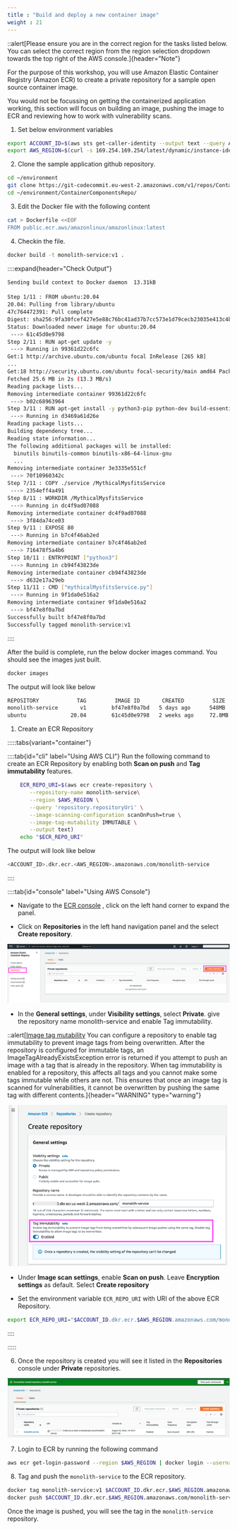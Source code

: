 ```yaml
---
title : "Build and deploy a new container image"
weight : 21
---
```


::alert[Please ensure you are in the correct region for the tasks listed below. You can select the correct region from the region selection dropdown towards the top right of the AWS console.]{header="Note"}

For the purpose of this workshop, you will use Amazon Elastic Container Registry (Amazon ECR) to create a private repository for a sample open source container image.

You would not be focussing on getting the containerized application working, this section will focus on building an image, pushing the image to ECR and reviewing how to work with vulnerability scans.



1. Set below environment variables
```bash
export ACCOUNT_ID=$(aws sts get-caller-identity --output text --query Account)
export AWS_REGION=$(curl -s 169.254.169.254/latest/dynamic/instance-identity/document | jq -r '.region')
```
2.  Clone the sample application github repository.
```bash
cd ~/environment
git clone https://git-codecommit.eu-west-2.amazonaws.com/v1/repos/ContainerComponentsRepo
cd ~/environment/ContainerComponentsRepo/
```
3. Edit the Docker file with the following content

```bash
cat > Dockerfile <<EOF
FROM public.ecr.aws/amazonlinux/amazonlinux:latest
```
4. Checkin the file.
```bash
docker build -t monolith-service:v1 .
```
::::expand{header="Check Output"}
```bash
Sending build context to Docker daemon  13.31kB

Step 1/11 : FROM ubuntu:20.04
20.04: Pulling from library/ubuntu
47c764472391: Pull complete 
Digest: sha256:9fa30fcef427e5e88c76bc41ad37b7cc573e1d79cecb23035e413c4be6e476ab
Status: Downloaded newer image for ubuntu:20.04
 ---> 61c45d0e9798
Step 2/11 : RUN apt-get update -y
 ---> Running in 99361d22c6fc
Get:1 http://archive.ubuntu.com/ubuntu focal InRelease [265 kB]
...
Get:18 http://security.ubuntu.com/ubuntu focal-security/main amd64 Packages [2539 kB]
Fetched 25.6 MB in 2s (13.3 MB/s)
Reading package lists...
Removing intermediate container 99361d22c6fc
 ---> b02c68963964
Step 3/11 : RUN apt-get install -y python3-pip python-dev build-essential
 ---> Running in d3469a61d26e
Reading package lists...
Building dependency tree...
Reading state information...
The following additional packages will be installed:
  binutils binutils-common binutils-x86-64-linux-gnu 
  ...
Removing intermediate container 3e3335e551cf
 ---> 70f10960342c
Step 7/11 : COPY ./service /MythicalMysfitsService
 ---> 2354eff4a491
Step 8/11 : WORKDIR /MythicalMysfitsService
 ---> Running in dc4f9ad07088
Removing intermediate container dc4f9ad07088
 ---> 3f84da74ce03
Step 9/11 : EXPOSE 80
 ---> Running in b7c4f46ab2ed
Removing intermediate container b7c4f46ab2ed
 ---> 716478f5a4b6
Step 10/11 : ENTRYPOINT ["python3"]
 ---> Running in cb94f43823de
Removing intermediate container cb94f43823de
 ---> d632e17a29eb
Step 11/11 : CMD ["mythicalMysfitsService.py"]
 ---> Running in 9f1da0e516a2
Removing intermediate container 9f1da0e516a2
 ---> bf47e8f0a7bd
Successfully built bf47e8f0a7bd
Successfully tagged monolith-service:v1
```
::::


After the build is complete, run the below docker images command. You should see the images just built.

```bash
docker images
```
The output will look like below

```bash
REPOSITORY            TAG         IMAGE ID       CREATED         SIZE
monolith-service       v1        bf47e8f0a7bd   5 days ago      548MB
ubuntu              20.04        61c45d0e9798   2 weeks ago     72.8MB
```


1. Create an ECR Repository

:::::tabs{variant="container"}

::::tab{id="cli" label="Using AWS CLI"}
Run the following command to create an ECR Repository by enabling both **Scan on push** and **Tag immutability** features.

```bash
    ECR_REPO_URI=$(aws ecr create-repository \
       --repository-name monolith-service\
       --region $AWS_REGION \
       --query 'repository.repositoryUri' \
       --image-scanning-configuration scanOnPush=true \
       --image-tag-mutability IMMUTABLE \
       --output text)
    echo "$ECR_REPO_URI"
```
The output will look like below
```bash
<ACCOUNT_ID>.dkr.ecr.<AWS_REGION>.amazonaws.com/monolith-service
```
::::

::::tab{id="console" label="Using AWS Console"}


* Navigate to the [ECR console](https://console.aws.amazon.com/ecr/home)
  , click on the left hand corner to expand the panel.


* Click on **Repositories** in the left hand navigation panel and the select **Create repository**.

![ecr2](/static/images/image-security/manage-image-cve-with-inspector/ecr2.png)

* In the **General settings**, under **Visibility settings**, select **Private**. give the repository name monolith-service and enable Tag immutability.

::alert[[Image tag mutability](https://docs.aws.amazon.com/AmazonECR/latest/userguide/image-tag-mutability.html) You can configure a repository to enable tag immutability to prevent image tags from being overwritten. After the repository is configured for immutable tags, an ImageTagAlreadyExistsException error is returned if you attempt to push an image with a tag that is already in the repository. When tag immutability is enabled for a repository, this affects all tags and you cannot make some tags immutable while others are not.              This ensures that once an image tag is scanned for vulnerabilities, it cannot be overwritten by pushing the same tag with different contents.]{header="WARNING"  type="warning"}

![repocreate1](/static/images/image-security/manage-image-cve-with-inspector/repocreate1.png)

* Under **Image scan settings**, enable **Scan on push**. Leave **Encryption settings** as default. Select **Create repository**

* Set the environment variable `ECR_REPO_URI` with URI of the above ECR Repository.

```bash
export ECR_REPO_URI="$ACCOUNT_ID.dkr.ecr.$AWS_REGION.amazonaws.com/monolith-service"
```
::::

:::::

6. Once the repository is created you will see it listed in the **Repositories** console under **Private** repositories.

![repocreated](/static/images/image-security/manage-image-cve-with-inspector/repocreated.png)

7. Login to ECR by running the following command
```bash
aws ecr get-login-password --region $AWS_REGION | docker login --username AWS --password-stdin $ACCOUNT_ID.dkr.ecr.$AWS_REGION.amazonaws.com
```
8. Tag and push the `monolith-service` to the ECR repository.

```bash
docker tag monolith-service:v1 $ACCOUNT_ID.dkr.ecr.$AWS_REGION.amazonaws.com/monolith-service:v1
docker push $ACCOUNT_ID.dkr.ecr.$AWS_REGION.amazonaws.com/monolith-service:v1
```
Once the image is pushed, you will see the tag in the `monolith-service` repository.
